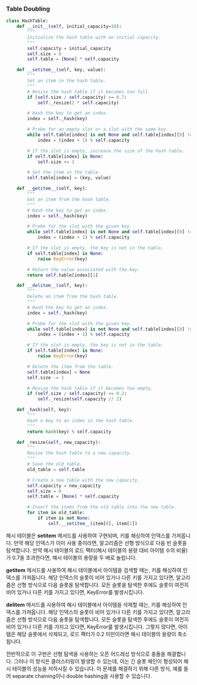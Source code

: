 ### Table Doubling
```python
class HashTable:
    def __init__(self, initial_capacity=10):
        """
        Initialize the hash table with an initial capacity.
        """
        self.capacity = initial_capacity
        self.size = 0
        self.table = [None] * self.capacity

    def __setitem__(self, key, value):
        """
        Set an item in the hash table.
        """
        # Resize the hash table if it becomes too full.
        if (self.size / self.capacity) >= 0.7:
            self._resize(2 * self.capacity)

        # Hash the key to get an index.
        index = self._hash(key)

        # Probe for an empty slot or a slot with the same key.
        while self.table[index] is not None and self.table[index][0] != key:
            index = (index + 1) % self.capacity

        # If the slot is empty, increase the size of the hash table.
        if self.table[index] is None:
            self.size += 1

        # Set the item in the table.
        self.table[index] = (key, value)

    def __getitem__(self, key):
        """
        Get an item from the hash table.
        """
        # Hash the key to get an index.
        index = self._hash(key)

        # Probe for the slot with the given key.
        while self.table[index] is not None and self.table[index][0] != key:
            index = (index + 1) % self.capacity

        # If the slot is empty, the key is not in the table.
        if self.table[index] is None:
            raise KeyError(key)

        # Return the value associated with the key.
        return self.table[index][1]

    def __delitem__(self, key):
        """
        Delete an item from the hash table.
        """
        # Hash the key to get an index.
        index = self._hash(key)

        # Probe for the slot with the given key.
        while self.table[index] is not None and self.table[index][0] != key:
            index = (index + 1) % self.capacity

        # If the slot is empty, the key is not in the table.
        if self.table[index] is None:
            raise KeyError(key)

        # Delete the item from the table.
        self.table[index] = None
        self.size -= 1

        # Resize the hash table if it becomes too empty.
        if (self.size / self.capacity) <= 0.2:
            self._resize(self.capacity // 2)

    def _hash(self, key):
        """
        Hash a key to an index in the hash table.
        """
        return hash(key) % self.capacity

    def _resize(self, new_capacity):
        """
        Resize the hash table to a new capacity.
        """
        # Save the old table.
        old_table = self.table

        # Create a new table with the new capacity.
        self.capacity = new_capacity
        self.size = 0
        self.table = [None] * self.capacity

        # Insert the items from the old table into the new table.
        for item in old_table:
            if item is not None:
                self.__setitem__(item[0], item[1])
```
해시 테이블은 __setitem__ 메서드를 사용하여 구현되며, 키를 해싱하여 인덱스를 가져옵니다. 만약 해당 인덱스가 이미 사용 중이라면, 알고리즘은 선형 방식으로 다음 빈 슬롯을 탐색합니다. 만약 해시 테이블의 로드 팩터(해시 테이블의 용량 대비 아이템 수의 비율)가 0.7을 초과한다면, 해시 테이블의 용량을 두 배로 늘립니다.

__getitem__ 메서드를 사용하여 해시 테이블에서 아이템을 검색할 때는, 키를 해싱하여 인덱스를 가져옵니다. 해당 인덱스의 슬롯이 비어 있거나 다른 키를 가지고 있다면, 알고리즘은 선형 방식으로 다음 슬롯을 탐색합니다. 모든 슬롯을 탐색한 후에도 슬롯이 여전히 비어 있거나 다른 키를 가지고 있다면, KeyError를 발생시킵니다.

__delitem__ 메서드를 사용하여 해시 테이블에서 아이템을 삭제할 때는, 키를 해싱하여 인덱스를 가져옵니다. 해당 인덱스의 슬롯이 비어 있거나 다른 키를 가지고 있다면, 알고리즘은 선형 방식으로 다음 슬롯을 탐색합니다. 모든 슬롯을 탐색한 후에도 슬롯이 여전히 비어 있거나 다른 키를 가지고 있다면, KeyError를 발생시킵니다. 그렇지 않다면, 아이템은 해당 슬롯에서 삭제되고, 로드 팩터가 0.2 미만이라면 해시 테이블의 용량이 축소됩니다.

전반적으로 이 구현은 선형 탐색을 사용하는 오픈 어드레싱 방식으로 충돌을 해결합니다. 그러나 이 방식은 클러스터링이 발생할 수 있는데, 이는 긴 슬롯 체인이 형성되어 해시 테이블의 성능을 저하시킬 수 있습니다. 이 문제를 해결하기 위해 다른 방식, 예를 들어 separate chaining이나 double hashing을 사용할 수 있습니다.
